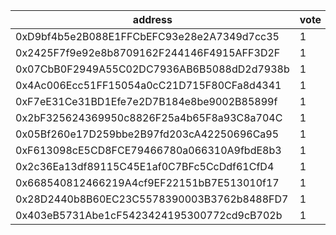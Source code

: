 address|vote|timestamp|signature
---|---|---|---
0xD9bf4b5e2B088E1FFCbEFC93e28e2A7349d7cc35|1|1606829148|0x46ff0ced64e30fec63d2edbf48bc7d87d5d447afd6408591611f84b3116c593277e9312059d4f0e20f10911278b916f379ee1797d73646d1d748f6d1863287051c
0x2425F7f9e92e8b8709162F244146F4915AFF3D2F|1|1606829153|0x538f2ec9d4f775cc786ccd5abbbb40225102f381a4df242cd87fd86ee7adc269561b7d79914869d1b99400a8321423a265dc47e0abc6c4707a2904bcc4600bbb1c
0x07CbB0F2949A55C02DC7936AB6B5088dD2d7938b|1|1606829340|0xed323bc992550d062cac4b2f434b56af199c1c1d84f76ce6f4a64f9498c9c1a47cbe1c95e5401be804ff7fa6060b52df751f29b0a4c7f662d0a5ed11c7ff53981c
0x4Ac006Ecc51FF15054a0cC21D715F80CFa8d4341|1|1606829691|0x4a8bff1f66c6371d9eb0a639b92196873b82a5df48cfa2491725842cc885a8eb3a24a4990b34cfa6329044859564e30e67b972da0a1a1b135739de849241430a1c
0xF7eE31Ce31BD1Efe7e2D7B184e8be9002B85899f|1|1606830475|0xaa011d9fb96f3aa096b164b997ef0f34fa860749a349257d573d09975d6f283a15551962a6e58ed944fd1f59781af7fe20d9adc5c6c58ae6d112289663e839211c
0x2bF325624369950c8826F25a4b65F8a93C8a704C|1|1606832025|0x1924e02740f4d413bd5eebf587fcdc92fc4b2f8ac7d0c8064fb805b1a82f946e42655e126f6ab9817170f8fdafddfb20f6a116bace2011c5f92d30c3f650d76e1b
0x05Bf260e17D259bbe2B97fd203cA42250696Ca95|1|1606833138|0x6e4dbcc6ea1fcd7802c7cb12c35070fcd2040c5fc0d679d0afc212ade89ad8436b07efdd6b0013599680b2008ec408ecac7ba89149389783cec1c2a8efbfe3e01b
0xF613098cE5CD8FCE79466780a066310A9fbdE8b3|1|1606835625|0x19cadd7af81cc62edb974ad55d1f80a131ee93aad61ce14f47b061860b7416f8530dd1c592d2ad71cf437491b42a51407957dcc149f8b9e8ba1556de81faf3931b
0x2c36Ea13df89115C45E1af0C7BFc5CcDdf61CfD4|1|1606836102|0xd33dc312008fad25c4c831ff0342cf32a7738ce605dc826c450e76a136b6866457cb9aa6ed88fed7b831f1ea684cc425e4a16615d9372d1e8a87d7a7b6617eeb1c
0x668540812466219A4cf9EF22151bB7E513010f17|1|1606839202|0xc2cf557756d1585fb6d20f3d21a74cd7837752b1db6702f6ecebb232a8fea3cd282e1a3af052a8f03e2805d02177884d8c154cac3628379ee522cdea39159d1d1b
0x28D2440b8B60EC23C5578390003B3762b8488FD7|1|1606846281|0x95c97cb8053fdb9c8a53f9e013476709206a342f16ada85e4ebe16c49db2fa3d28c5191f49211c5652b5ed3752728e376ec466ad1c1beae76652080f908e3d301c
0x403eB5731Abe1cF5423424195300772cd9cB702b|1|1606846917|0x5aebb835f2a6a6778e866a7fd56670ff7c4a359b1e9c44a1e7e9b6ae804814195c047098364b2cb5bab76010f86b1ad0029e936c1262267a95b54c036be834661c